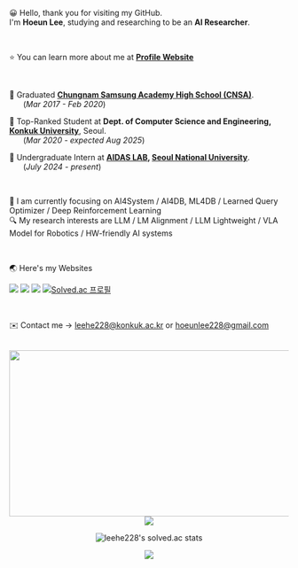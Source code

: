 😀 Hello, thank you for visiting my GitHub. <br>
I'm **Hoeun Lee**, studying and researching to be an **AI Researcher**.

<br>

⭐️ You can learn more about me at **[Profile Website](https://sites.google.com/view/hoeunlee)** <br>

<br>

🏫 Graduated **[Chungnam Samsung Academy High School (CNSA)](https://www.cnsa.hs.kr)**. <br> 
&emsp;&ensp;&nbsp;(*Mar 2017 - Feb 2020*) <br>

🏢 Top-Ranked Student at **Dept. of Computer Science and Engineering, [Konkuk University](https://www.konkuk.ac.kr/konkuk/index.do)**, Seoul. <br>
&emsp;&ensp;&nbsp;(*Mar 2020 - expected Aug 2025*) <br>

🔬 Undergraduate Intern at **[AIDAS LAB](https://aidas.snu.ac.kr), [Seoul National University](https://www.snu.ac.kr/index.html)**. <br>
&emsp;&ensp;&nbsp;(*July 2024 - present*) <br>

<br>

🎯 I am currently focusing on AI4System / AI4DB, ML4DB / Learned Query Optimizer / Deep Reinforcement Learning <br>
🔍 My research interests are LLM / LM Alignment / LLM Lightweight / VLA Model for Robotics / HW-friendly AI systems 

<br>

🌏 Here's my Websites 
<br>

<a href="https://www.linkedin.com/in/leehe228/" target="_blank"><img src="https://img.shields.io/badge/HoeunLee-0A66C2?style=flat-square&logo=Linkedin&logoColor=white"/></a> <a href="https://scholar.google.com/citations?user=8ILu7yEAAAAJ&hl=ko&authuser=1" target="_blank"><img src="https://img.shields.io/badge/Google_Scholar-4285F4?style=flat-square&logo=Google&logoColor=white"/></a> <a href="https://deepdeepit.tistory.com" target="_blank"><img src="https://img.shields.io/badge/Tistory_Blog-000000?style=flat-square&logo=Tistory&logoColor=white"/></a> [![Solved.ac 프로필](http://mazassumnida.wtf/api/mini/generate_badge?boj=leehe228)](https://solved.ac/leehe228)

<br>

✉️ Contact me → leehe228@konkuk.ac.kr or hoeunlee228@gmail.com
<br>
<br>

<div align="center">
  
<a href="https://github.com/devxb/gitanimals">
<img
  src="https://render.gitanimals.org/farms/leehe228"
  width="600"
  height="300"
/>
</a>

<picture>
  <source
    srcset="https://github-readme-stats.vercel.app/api?username=leehe228&show_icons=true&theme=dark&locale=en"
    media="(prefers-color-scheme: dark)"
  />
  <source
    srcset="https://github-readme-stats.vercel.app/api?username=leehe228&show_icons=true&locale=en"
    media="(prefers-color-scheme: light), (prefers-color-scheme: no-preference)"
  />
  <img src="https://github-readme-stats.vercel.app/api?username=leehe228&show_icons=true&locale=en" />
</picture>

![leehe228's solved.ac stats](https://github-readme-solvedac.hyp3rflow.vercel.app/api/?handle=leehe228)

<div>
<a href="https://hits.seeyoufarm.com">
<img src="https://hits.seeyoufarm.com/api/count/incr/badge.svg?url=https%3A%2F%2Fgithub.com%2Fleehe228%2Fhitcounter&count_bg=%2379C83D&title_bg=%23555555&icon=&icon_color=%23E7E7E7&title=hits&edge_flat=false"/></a>
</div>
<br>

</div>

